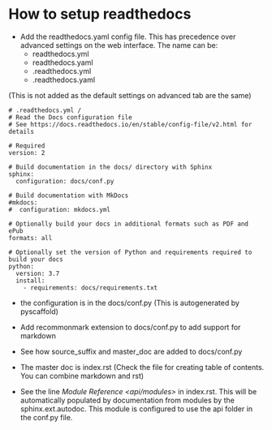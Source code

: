 # How to setup readthedocs

* Add the readthedocs.yaml config file. This has precedence over advanced settings on the web interface. The name can be:
	* readthedocs.yml
	* readthedocs.yaml
	* .readthedocs.yml
	* .readthedocs.yaml

(This is not added as the default settings on advanced tab are the same)

```
# .readthedocs.yml / 
# Read the Docs configuration file
# See https://docs.readthedocs.io/en/stable/config-file/v2.html for details

# Required
version: 2

# Build documentation in the docs/ directory with Sphinx
sphinx:
  configuration: docs/conf.py

# Build documentation with MkDocs
#mkdocs:
#  configuration: mkdocs.yml

# Optionally build your docs in additional formats such as PDF and ePub
formats: all

# Optionally set the version of Python and requirements required to build your docs
python:
  version: 3.7
  install:
    - requirements: docs/requirements.txt

```

* the configuration is in the docs/conf.py (This is autogenerated by pyscaffold)

* Add recommonmark extension to docs/conf.py to add support for markdown

* See how source_suffix and master_doc are added to docs/conf.py 

* The master doc is index.rst (Check the file for creating table of contents. You can combine markdown and rst)

* See the line *Module Reference <api/modules>* in index.rst. This will be automatically populated by documentation from modules by the sphinx.ext.autodoc. This module is configured to use the api folder in the conf.py file.

